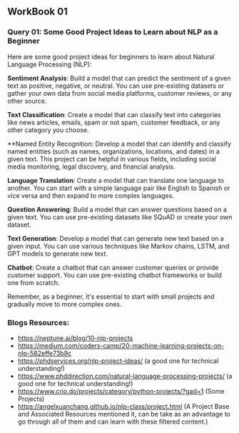 ## WorkBook 01

### Query 01: Some Good Project Ideas to Learn about NLP as a Beginner

Here are some good project ideas for beginners to learn about Natural Language Processing (NLP):

**Sentiment Analysis**: Build a model that can predict the sentiment of a given text as positive, negative, or neutral. You can use pre-existing datasets or gather your own data from social media platforms, customer reviews, or any other source.

**Text Classification**: Create a model that can classify text into categories like news articles, emails, spam or not spam, customer feedback, or any other category you choose.

**Named Entity Recognition: Develop a model that can identify and classify named entities (such as names, organizations, locations, and dates) in a given text. This project can be helpful in various fields, including social media monitoring, legal discovery, and financial analysis.

**Language Translation**: Create a model that can translate one language to another. You can start with a simple language pair like English to Spanish or vice versa and then expand to more complex languages.

**Question Answering**: Build a model that can answer questions based on a given text. You can use pre-existing datasets like SQuAD or create your own dataset.

**Text Generation**: Develop a model that can generate new text based on a given input. You can use various techniques like Markov chains, LSTM, and GPT models to generate new text.

**Chatbot**: Create a chatbot that can answer customer queries or provide customer support. You can use pre-existing chatbot frameworks or build one from scratch.

Remember, as a beginner, it's essential to start with small projects and gradually move to more complex ones. 


### Blogs Resources:

- https://neptune.ai/blog/10-nlp-projects
- https://medium.com/coders-camp/20-machine-learning-projects-on-nlp-582effe73b9c
- https://phdservices.org/nlp-project-ideas/ (a good one for technical understanding!)
- https://www.phddirection.com/natural-language-processing-projects/ (a good one for technical understanding!)
- https://www.crio.do/projects/category/python-projects/?gad=1 (Some Projects)
- https://angelxuanchang.github.io/nlp-class/project.html (A Project Base and Associated Resources mentioned it, can be take as an advantage to go through all of them and can learn with these filtered content.)

